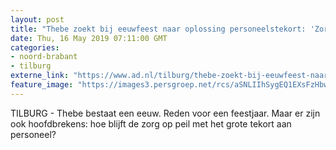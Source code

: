 ```yaml
---
layout: post
title: "Thebe zoekt bij eeuwfeest naar oplossing personeelstekort: 'Zorg moet slimmer'"
date: Thu, 16 May 2019 07:11:00 GMT
categories: 
- noord-brabant 
- tilburg 
externe_link: "https://www.ad.nl/tilburg/thebe-zoekt-bij-eeuwfeest-naar-oplossing-personeelstekort-zorg-moet-slimmer~a7f92307/"
feature_image: "https://images3.persgroep.net/rcs/aSNLIIhSygEQ1EXsFzHbw45N_zs/diocontent/100302137/_fitwidth/400/?appId=21791a8992982cd8da851550a453bd7f&quality=0.7"
---
```


TILBURG - Thebe bestaat een eeuw. Reden voor een feestjaar. Maar er zijn ook hoofdbrekens: hoe blijft de zorg op peil met het grote tekort aan personeel?
